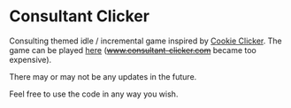 # Consultant Clicker
Consulting themed idle / incremental game inspired by [Cookie Clicker](https://orteil.dashnet.org/cookieclicker/). The game can be played [here](https://consultant-clicker.herokuapp.com/) (~~www.consultant-clicker.com~~ became too expensive).

There may or may not be any updates in the future.

Feel free to use the code in any way you wish. 
